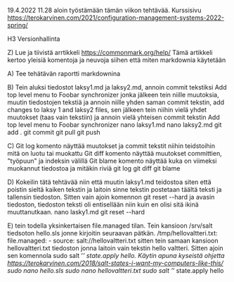 19.4.2022 11.28 aloin työstämään tämän viikon tehtävää. Kurssisivu https://terokarvinen.com/2021/configuration-management-systems-2022-spring/

H3 Versionhallinta

Z) Lue ja tiivistä arrtikkeli https://commonmark.org/help/
   Tämä artikkeli kertoo yleisiä komentoja ja neuvoja siihen että miten markdownia käytetään

A) Tee tehätävän raportti markdownina

B) Tein aluksi tiedostot laksy1.md ja laksy2.md, annoin commit tekstiksi Add top level menu to Foobar synchronizer jonka jälkeen tein niille muutoksia, 
muutin tiedostojen tekstiä ja annoin niille yhden saman commit tekstin, add changes to laksy 1 and laksy2 files,
sen jälkeen tein niihin vielä yhdet muutokset (taas vain tekstiin) ja annoin vielä yhteisen commit tekstin Add top level menu to Foobar synchronizer
nano laksy1.md
nano laksy2.md
git add .
git commit
git pull
git push

C) Git log komento näyttää muutokset ja commit tekstit niihin teidstoihin mitä on luotu tai muokattu
   Git diff komento näyttää muutokset committien, "työpuun" ja indeksin välillä
   Git blame komento näyttää kuka on viimeksi muokannut tiedostoa ja mitäkin riviä
git log
git diff
git blame

D) Kokeilin tätä tehtävää niin että muutin laksy1.md teidostoa siten että poistin sieltä kaiken tekstin ja laitoin sinne tekstin postetaan täältä teksti ja tallensin tiedoston.
Sitten vain ajoin komennon git reset --hard ja avasin tiedoston, tiedoston teksti oli entisellään niin kuin en olisi sitä ikinä muuttanutkaan.
nano lasky1.md
git reset --hard

E) tein todella yksinkertaisen file.managed tilan. Tein kansioon /srv/salt tiedsoton hello.sls jonne kirjoitin seuraavan pätkän. 
/tmp/hellovaltteri.txt:
  file.managed:
    - source: salt://hellovaltteri.txt
sitten tein samaan kansioon hellovaltteri.txt tiedoston jonna laitoin vain tekstin hello valtteri.
Sitten ajoin sen komennola sudo salt ’*’ state.apply hello.
Käytin apuna kyseistä ohjetta https://terokarvinen.com/2018/salt-states-i-want-my-computers-like-this/ 
sudo nano hello.sls
sudo nano hellovaltteri.txt
sudo salt ’*’ state.apply hello

